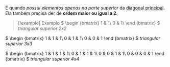 É quando *possui elementos apenas na parte superior* da [diagonal principal](diagonal.md). Ela também precisa der de **ordem maior ou igual a 2**.

>[!example] Exemplo
$
\begin {bmatrix}
1 & 1\\
0 &  1\\
\end {bmatrix}
$ *triangular superior 2x2*
>
$
\begin {bmatrix}
1 & 1 & 1\\
0 &  1 & 1\\
0 & 0 & 1
\end {bmatrix}
$  *triangular superior 3x3*
>
$
\begin {bmatrix}
1 & 1 & 1 & 1\\
0 &  1 & 1 & 1\\
0 & 0 & 1 & 1\\
0 & 0 & 0 & 1
\end {bmatrix}
$  *triangular superior 4x4*